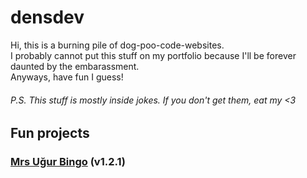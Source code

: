 # densdev
Hi, this is a burning pile of dog-poo-code-websites. \
I probably cannot put this stuff on my portfolio because I'll be forever daunted by the embarassment. \
Anyways, have fun I guess!
###### P.S. This stuff is mostly inside jokes. If you don't get them, eat my <3
## Fun projects
### [Mrs Uğur Bingo](https://denswastaken.github.io/MrsUgurBingo/) (v1.2.1)
